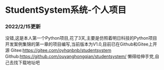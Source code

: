 # StudentSystem系统-个人项目
### 2022/2/15更新
没错,这是本人第一个Python项目,花了3天,主要是仿照着明日科技的Python项目开发案例集锦的第一章的项目编写,当前版本为V1.0,目前已在Github和Gitee上开源
Gitee:<https://gitee.com/oyhqnbnb/studentsystem>
Github:<https://github.com/ouyanghongqian/studentsystem/>
懒得给伸手党,自己去找下载地址吧
